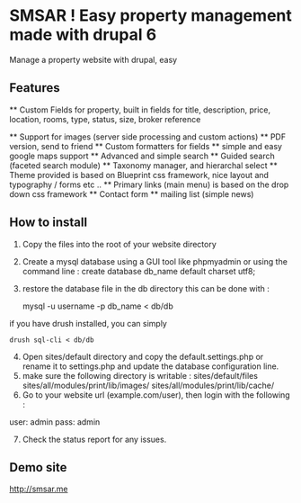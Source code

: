 # SMSAR ! Easy property management made with drupal 6 #

Manage a property website with drupal, easy

## Features 

** Custom Fields for property, built in fields for title, description, price, location, rooms, type, status, size, broker reference 

** Support for images (server side processing and custom actions)
** PDF version, send to friend 
** Custom formatters for fields 
** simple and easy google maps support
** Advanced and simple search 
** Guided search (faceted search module)
** Taxonomy manager, and hierarchal select 
** Theme provided is based on Blueprint css framework, nice layout and typography / forms etc ..
** Primary links (main menu) is based on the drop down css framework
** Contact form 
** mailing list (simple news)

## How to install 

1. Copy the files into the root of your website directory 
2. Create a mysql database using a GUI tool like phpmyadmin or using the command line : 
	create database db_name default charset utf8; 
3. restore the database file in the db directory
this can be done with : 

	mysql -u username -p db_name < db/db 

if you have drush installed, you can simply 

	drush sql-cli < db/db 

4. Open sites/default directory and copy the default.settings.php or rename it to settings.php and update the database configuration line. 
5. make sure the following directory is writable : 
sites/default/files
sites/all/modules/print/lib/images/
sites/all/modules/print/lib/cache/
6. Go to your website url (example.com/user), then login with the following : 

user: admin
pass: admin 

7. Check the status report for any issues. 

## Demo site 

http://smsar.me 

